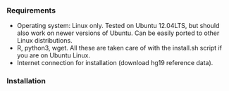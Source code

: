 <h3>Requirements</h3>
<ul>
<li>Operating system: Linux only. Tested on Ubuntu 12.04LTS, but should also work on newer versions of Ubuntu. Can be easily ported to other Linux distributions.</li>
<li>R, python3, wget. All these are taken care of with the install.sh script if you are on Ubuntu Linux.</li>
<li>Internet connection for installation (download hg19 reference data).</li>
</ul>

<h3>Installation</h3>

